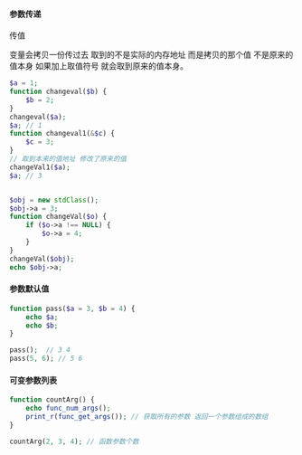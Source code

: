 #### 参数传递

传值

变量会拷贝一份传过去 取到的不是实际的内存地址 而是拷贝的那个值 不是原来的值本身 如果加上取值符号 就会取到原来的值本身。

```php
$a = 1;
function changeval($b) {
    $b = 2;
}
changeval($a);
$a; // 1
function changeval1(&$c) {
    $c = 3;
}
// 取到本来的值地址 修改了原来的值
changeVal1($a); 
$a; // 3


$obj = new stdClass();
$obj->a = 3;
function changeVal($o) {
	if ($o->a !== NULL) {
		$o->a = 4;
	}
}
changeVal($obj);
echo $obj->a;
```



#### 参数默认值

```php
function pass($a = 3, $b = 4) {
    echo $a;
    echo $b;
}

pass();  // 3 4
pass(5, 6); // 5 6
```



#### 可变参数列表

```php
function countArg() {
	echo func_num_args();
    print_r(func_get_args()); // 获取所有的参数 返回一个参数组成的数组
}

countArg(2, 3, 4); // 函数参数个数
```



